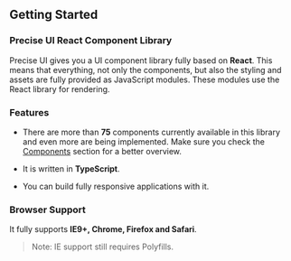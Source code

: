 ## Getting Started

### Precise UI React Component Library

Precise UI gives you a UI component library fully based on **React**. This means that everything, not only the components, but also the styling and assets are fully provided as JavaScript modules. These modules use the React library for rendering.

### Features

- There are more than **75** components currently available in this library and even more are being implemented. Make sure you check the [Components](/components/accordion) section for a better overview.

- It is written in **TypeScript**.

- You can build fully responsive applications with it.

### Browser Support

It fully supports **IE9+, Chrome, Firefox and Safari**.

> Note: IE support still requires Polyfills.

